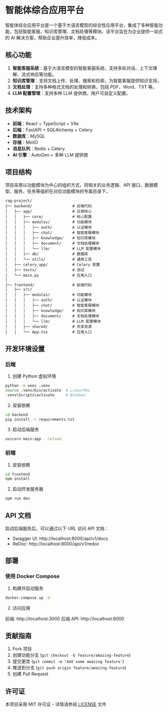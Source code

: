 # 智能体综合应用平台

智能体综合应用平台是一个基于大语言模型的综合性应用平台，集成了多种智能功能，包括智能客服、知识库管理、文档处理等模块。该平台旨在为企业提供一站式的 AI 解决方案，帮助企业提升效率，降低成本。

## 核心功能

1. **智能客服系统**：基于大语言模型的智能客服系统，支持多轮对话、上下文理解、流式响应等功能。
2. **知识库管理**：支持文档上传、处理、搜索和检索，为智能客服提供知识支持。
3. **文档处理**：支持多种格式文档的处理和转换，包括 PDF、Word、TXT 等。
4. **LLM 配置管理**：支持多种 LLM 提供商，用户可自定义配置。

## 技术架构

- **前端**：React + TypeScript + Vite
- **后端**：FastAPI + SQLAlchemy + Celery
- **数据库**：MySQL
- **存储**：MinIO
- **消息队列**：Redis + Celery
- **AI 引擎**：AutoGen + 多种 LLM 提供商

## 项目结构

项目采用以功能模块为中心的组织方式，将相关的业务逻辑、API 接口、数据模型、服务、任务等组织在对应功能模块的专属目录下。

```
rag-project/
├── backend/                  # 后端代码
│   ├── app/                  # 应用核心
│   │   ├── core/             # 核心配置
│   │   ├── modules/          # 功能模块
│   │   │   ├── auth/         # 认证模块
│   │   │   ├── chat/         # 智能客服模块
│   │   │   ├── knowledge/    # 知识库模块
│   │   │   ├── document/     # 文档处理模块
│   │   │   └── llm/          # LLM 配置模块
│   │   ├── db/               # 数据库
│   │   └── utils/            # 通用工具
│   ├── celery_app/           # Celery 配置
│   ├── tests/                # 测试
│   └── main.py               # 应用入口
│
├── frontend/                 # 前端代码
│   ├── src/
│   │   ├── modules/          # 功能模块
│   │   │   ├── auth/         # 认证模块
│   │   │   ├── chat/         # 智能客服模块
│   │   │   ├── knowledge/    # 知识库模块
│   │   │   ├── document/     # 文档处理模块
│   │   │   └── llm/          # LLM 配置模块
│   │   ├── shared/           # 共享资源
│   │   └── App.tsx           # 应用入口
```

## 开发环境设置

### 后端

1. 创建 Python 虚拟环境

```bash
python -m venv .venv
source .venv/bin/activate  # Linux/Mac
.venv\Scripts\activate     # Windows
```

2. 安装依赖

```bash
cd backend
pip install -r requirements.txt
```

3. 启动后端服务

```bash
uvicorn main:app --reload
```

### 前端

1. 安装依赖

```bash
cd frontend
npm install
```

2. 启动开发服务器

```bash
npm run dev
```

## API 文档

启动后端服务后，可以通过以下 URL 访问 API 文档：

- Swagger UI: http://localhost:8000/api/v1/docs
- ReDoc: http://localhost:8000/api/v1/redoc

## 部署

### 使用 Docker Compose

1. 构建并启动服务

```bash
docker-compose up -d
```

2. 访问应用

前端: http://localhost:3000
后端 API: http://localhost:8000

## 贡献指南

1. Fork 项目
2. 创建功能分支 (`git checkout -b feature/amazing-feature`)
3. 提交更改 (`git commit -m 'Add some amazing feature'`)
4. 推送到分支 (`git push origin feature/amazing-feature`)
5. 创建 Pull Request

## 许可证

本项目采用 MIT 许可证 - 详情请参阅 [LICENSE](LICENSE) 文件
